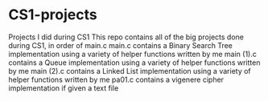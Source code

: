 # CS1-projects
Projects I did during CS1
This repo contains all of the big projects done during CS1, in order of main.c
main.c contains a Binary Search Tree implementation using a variety of helper functions written by me
main (1).c contains a Queue implementation using a variety of helper functions written by me
main (2).c contains a Linked List implementation using a variety of helper functions written by me
pa01.c contains a vigenere cipher implementation if given a text file

